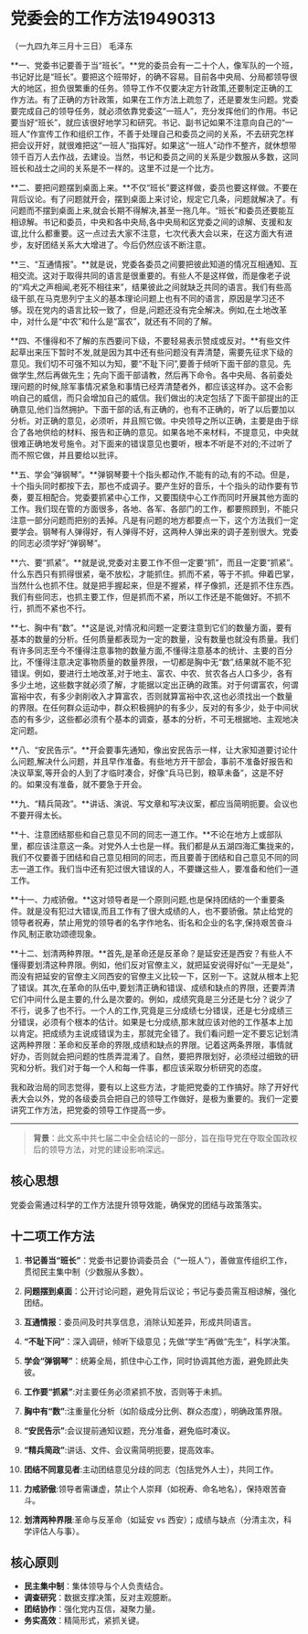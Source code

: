 # 党委会的工作方法19490313

（一九四九年三月十三日） 毛泽东

**一、党委书记要善于当“班长”。**党的委员会有一二十个人，像军队的一个班，书记好比是“班长”。要把这个班带好，的确不容易。目前各中央局、分局都领导很大的地区，担负很繁重的任务。领导工作不仅要决定方针政策,还要制定正确的工作方法。有了正确的方针政策，如果在工作方法上疏忽了，还是要发生问题。党委要完成自己的领导任务，就必须依靠党委这“一班人”，充分发挥他们的作用。书记要当好“班长”，就应该很好地学习和研究。书记、副书记如果不注意向自己的“一班人”作宣传工作和组织工作，不善于处理自己和委员之间的关系，不去研究怎样把会议开好，就很难把这“一班人”指挥好。如果这“一班人”动作不整齐，就休想带领千百万人去作战，去建设。当然，书记和委员之间的关系是少数服从多数，这同班长和战士之间的关系是不一样的。这里不过是一个比方。

**二、要把问题摆到桌面上来。**不仅“班长”要这样做，委员也要这样做。不要在背后议论。有了问题就开会，摆到桌面上来讨论，规定它几条，问题就解决了。有问题而不摆到桌面上来,就会长期不得解决,甚至一拖几年。“班长”和委员还要能互相谅解。书记和委员，中央和各中央局,各中央局和区党委之间的谅解、支援和友谊,比什么都重要。这一点过去大家不注意，七次代表大会以来，在这方面大有进步，友好团结关系大大增进了。今后仍然应该不断注意。

**三、“互通情报”。**就是说，党委各委员之间要把彼此知道的情况互相通知、互相交流。这对于取得共同的语言是很重要的。有些人不是这样做，而是像老子说的“鸡犬之声相闻,老死不相往来”，结果彼此之间就缺乏共同的语言。我们有些高级干部,在马克思列宁主义的基本理论问题上也有不同的语言，原因是学习还不够。现在党内的语言比较一致了，但是,问题还没有完全解决。例如,在土地改革中，对什么是“中农”和什么是“富农”，就还有不同的了解。

**四、不懂得和不了解的东西要问下级，不要轻易表示赞成或反对。**有些文件起草出来压下暂时不发,就是因为其中还有些问题没有弄清楚，需要先征求下级的意见。我们切不可强不知以为知，要“不耻下问”,要善于倾听下面干部的意见。先做学生,然后再做先生；先向下面干部请教，然后再下命令。各中央局、各前委处理问题的时候,除军事情况紧急和事情已经弄清楚者外，都应该这样办。这不会影响自己的威信，而只会增加自己的威信。我们做出的决定包括了下面干部提出的正确意见,他们当然拥护。下面干部的话,有正确的，也有不正确的，听了以后要加以分析。对正确的意见，必须听，并且照它做。中央领导之所以正确，主要是由于综合了各地供给的材料、报告和正确的意见。如果各地不来材料，不提意见，中央就很难正确地发号施令。对下面来的错误意见也要听，根本不听是不对的;不过听了而不照它做，并且要给以批评。

**五、学会“弹钢琴”。**弹钢琴要十个指头都动作,不能有的动,有的不动。但是，十个指头同时都按下去，那也不成调子。要产生好的音乐，十个指头的动作要有节奏，要互相配合。党委要抓紧中心工作，又要围绕中心工作而同时开展其他方面的工作。我们现在管的方面很多，各地、各军、各部门的工作，都要照顾到，不能只注意一部分问题而把别的丢掉。凡是有问题的地方都要点一下，这个方法我们一定要学会。钢琴有人弹得好，有人弹得不好，这两种人弹出来的调子差别很大。党委的同志必须学好“弹钢琴”。

**六、要“抓紧”。**就是说,党委对主要工作不但一定要“抓”，而且一定要“抓紧”。什么东西只有抓得很紧，毫不放松，才能抓住。抓而不紧，等于不抓。伸着巴掌，当然什么也抓不住。就是把手握起来，但是不握紧，样子像抓，还是抓不住东西。我们有些同志，也抓主要工作，但是抓而不紧，所以工作还是不能做好。不抓不行，抓而不紧也不行。

**七、胸中有“数”。**这是说,对情况和问题一定要注意到它们的数量方面，要有基本的数量的分析。任何质量都表现为一定的数量，没有数量也就没有质量。我们有许多同志至今不懂得注意事物的数量方面,不懂得注意基本的统计、主要的百分比，不懂得注意决定事物质量的数量界限，一切都是胸中无“数”,结果就不能不犯错误。例如，要进行土地改革,对于地主、富农、中农、贫农各占人口多少，各有多少土地，这些数字就必须了解，才能据以定出正确的政策。对于何谓富农，何谓富裕中农，有多少剥削收入才算富农，否则就算富裕中农,这也必须找出一个数量的界限。在任何群众运动中，群众积极拥护的有多少，反对的有多少，处于中间状态的有多少，这些都必须有个基本的调查，基本的分析，不可无根据地、主观地决定问题。

**八、“安民告示”。**开会要事先通知，像出安民告示一样，让大家知道要讨论什么问题,解决什么问题，并且早作准备。有些地方开干部会，事前不准备好报告和决议草案,等开会的人到了才临时凑合，好像“兵马已到，粮草未备”，这是不好的。如果没有准备，就不要急于开会。

**九、“精兵简政”。**讲话、演说、写文章和写决议案，都应当简明扼要。会议也不要开得太长。

**十、注意团结那些和自己意见不同的同志一道工作。**不论在地方上或部队里，都应该注意这一条。对党外人士也是一样。我们都是从五湖四海汇集拢来的，我们不仅要善于团结和自己意见相同的同志，而且要善于团结和自己意见不同的同志一道工作。我们当中还有犯过很大错误的人，不要嫌这些人，要准备和他们一道工作。

**十一、力戒骄傲。**这对领导者是一个原则问题,也是保持团结的一个重要条件。就是没有犯过大错误,而且工作有了很大成绩的人，也不要骄傲。禁止给党的领导者祝寿，禁止用党的领导者的名字作地名、街名和企业的名字,保持艰苦奋斗作风,制正歌功颂德现象。

**十二、划清两种界限。**首先,是革命还是反革命？是延安还是西安？有些人不懂得要划清这种界限。例如，他们反对官僚主义，就把延安说得好似“一无是处”，而没有把延安的官僚主义同西安的官僚主义比较一下，区别一下。这就从根本上犯了错误。其次,在革命的队伍中,要划清正确和错误、成绩和缺点的界限，还要弄清它们中间什么是主要的,什么是次要的。例如，成绩究竟是三分还是七分？说少了不行，说多了也不行。一个人的工作,究竟是三分成绩七分错误，还是七分成绩三分错误，必须有个根本的估计。如果是七分成绩,那末就应该对他的工作基本上加以肯定。把成绩为主说成错误为主，那就完全错了。我们看问题一定不要忘记划清这两种界限：革命和反革命的界限,成绩和缺点的界限。记着这两条界限，事情就好办，否则就会把问题的性质弄混淆了。自然，要把界限划好，必须经过细致的研究和分析。我们对于每一个人和每一件事，都应该采取分析研究的态度。

我和政治局的同志觉得，要有以上这些方法，才能把党委的工作搞好。除了开好代表大会以外，党的各级委员会把自己的领导工作做好，是极为重要的。我们一定要讲究工作方法，把党委的领导工作提高一步。



---

> **背景**：此文系中共七届二中全会结论的一部分，旨在指导党在夺取全国政权后的领导方法，对党的建设影响深远。

## 核心思想

党委会需通过科学的工作方法提升领导效能，确保党的团结与政策落实。

## 十二项工作方法 

1. **书记善当“班长”**：党委书记要协调委员会（“一班人”），善做宣传组织工作，贯彻民主集中制（少数服从多数）。
2. **问题摆到桌面**：公开讨论问题，避免背后议论；书记与委员需互相谅解，强化团结。
3. **互通情报**：委员间及时共享信息，消除认知差异，形成共同语言。
4. **“不耻下问”**：深入调研，倾听下级意见；先做“学生”再做“先生”，科学决策。
5. **学会“弹钢琴”**：统筹全局，抓住中心工作，同时协调其他方面，避免顾此失彼。
6. **工作要“抓紧”**:对主要任务必须紧抓不放，否则等于未抓。
7. **胸中有“数”**:注重量化分析（如阶级成分比例、群众态度），明确政策界限。

8. **“安民告示”**:会议提前通知议题，充分准备，避免临时凑议。
9. **“精兵简政”**:讲话、文件、会议需简明扼要，提高效率。
10. **团结不同意见者**:主动团结意见分歧的同志（包括党外人士），共同工作。
11. **力戒骄傲**:领导者需谦虚，禁止个人崇拜（如祝寿、命名地名），保持艰苦奋斗。
12. **划清两种界限**:革命与反革命（如延安 vs 西安）；成绩与缺点（分清主次，科学评估人与事）。

## 核心原则

- **民主集中制**：集体领导与个人负责结合。
- **调查研究**：数据支撑决策，反对主观臆断。
- **团结协作**：强化党内互信，凝聚力量。
- **务实高效**：精简形式，紧抓关键。
